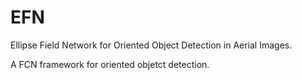 # EFN
Ellipse Field Network for Oriented Object Detection in Aerial Images.

A FCN framework for oriented objetct detection.

